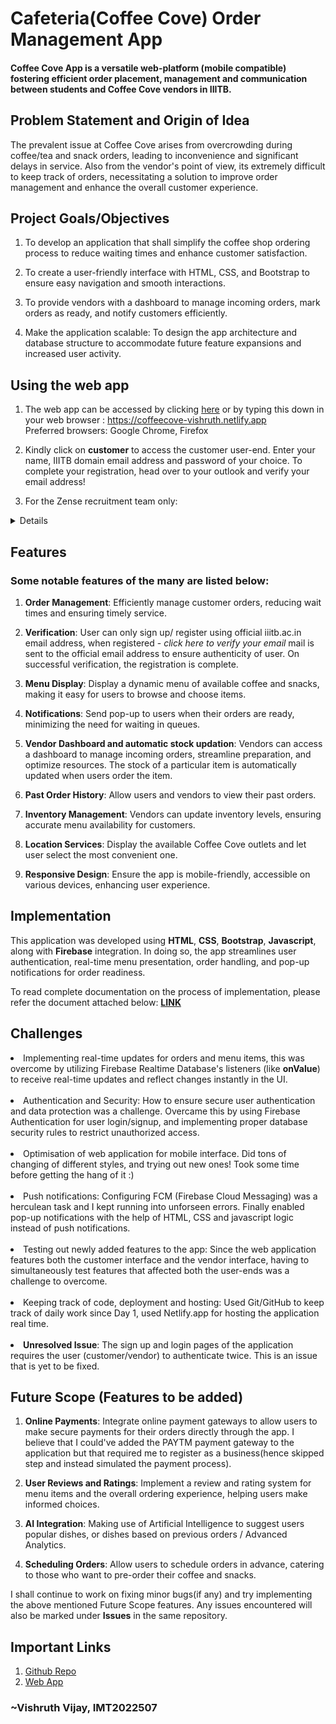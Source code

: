 # Cafeteria(Coffee Cove) Order Management App

#### Coffee Cove App is a versatile web-platform (mobile compatible) fostering efficient order placement, management and communication between students and Coffee Cove vendors in IIITB.

## Problem Statement and Origin of Idea

The prevalent issue at Coffee Cove arises from overcrowding during coffee/tea and snack orders, leading to inconvenience and significant delays in service. Also from the vendor's point of view, its extremely difficult to keep track of orders, necessitating a solution to improve order management and enhance the overall customer experience.

## Project Goals/Objectives

1. To develop an application that shall simplify the coffee shop ordering process to reduce waiting times and enhance customer satisfaction.

2. To create a user-friendly interface with HTML, CSS, and Bootstrap to ensure easy navigation and smooth interactions.

3. To provide vendors with a dashboard to manage incoming orders, mark orders as ready, and notify customers efficiently.

4. Make the application scalable: To design the app architecture and database structure to accommodate future feature expansions and increased user activity.

## Using the web app

1. The web app can be accessed by clicking [here](https://coffeecove-vishruth.netlify.app/) or by typing this down in your web browser : https://coffeecove-vishruth.netlify.app
   <br>Preferred browsers: Google Chrome, Firefox

2. Kindly click on **customer** to access the customer user-end. Enter your name, IIITB domain email address and password of your choice. To complete your registration, head over to your outlook and verify your email address!

3. For the Zense recruitment team only:
<details> 
   <br> The vendors user-end can be accessed using the following credentials:
   <ol>
   <li>Email: `cc.aryabhatta.iiitb.ac.in`
   <br>Password: `ccaryabhatta`
   <br>
   <li>Email: `cc.ramanujan.iiitb.ac.in`
   <br> Password: `ccramanujan`

   Note: These credentials are for testing purpose only, it shall be reset soon after the recruitment phase.

</details>

## Features

### Some notable features of the many are listed below:

1. **Order Management**: Efficiently manage customer orders, reducing wait times and ensuring timely service.

2. **Verification**: User can only sign up/ register using official iiitb.ac.in email address, when registered - _click here to verify your email_ mail is sent to the official email address to ensure authenticity of user. On successful verification, the registration is complete.

3. **Menu Display**: Display a dynamic menu of available coffee and snacks, making it easy for users to browse and choose items.

4. **Notifications**: Send pop-up to users when their orders are ready, minimizing the need for waiting in queues.

5. **Vendor Dashboard and automatic stock updation**: Vendors can access a dashboard to manage incoming orders, streamline preparation, and optimize resources. The stock of a particular item is automatically updated when users order the item.

6. **Past Order History**: Allow users and vendors to view their past orders.

7. **Inventory Management**: Vendors can update inventory levels, ensuring accurate menu availability for customers.

8. **Location Services**: Display the available Coffee Cove outlets and let user select the most convenient one.

9. **Responsive Design**: Ensure the app is mobile-friendly, accessible on various devices, enhancing user experience.

## Implementation

This application was developed using **HTML**, **CSS**, **Bootstrap**, **Javascript**, along with **Firebase** integration. In doing so, the app streamlines user authentication, real-time menu presentation, order handling, and pop-up notifications for order readiness.

To read complete documentation on the process of implementation, please refer the document attached below:
[**LINK**](implementation_document.md)

## Challenges

<li> Implementing real-time updates for orders and menu items, this was overcome by utilizing Firebase Realtime Database's listeners (like <strong>onValue</strong>) to receive real-time updates and reflect changes instantly in the UI.
<br><br>

<li> Authentication and Security: How to ensure secure user authentication and data protection was a challenge. Overcame this by using Firebase Authentication for user login/signup, and implementing proper database security rules to restrict unauthorized access.
<br><br>

<li> Optimisation of web application for mobile interface. Did tons of changing of different styles, and trying out new ones! Took some time before getting the hang of it :)
<br><br>

<li> Push notifications: Configuring FCM (Firebase Cloud Messaging) was a herculean task and I kept running into unforseen errors. Finally enabled pop-up notifications with the help of HTML, CSS and javascript logic instead of push notifications.
<br><br>

<li> Testing out newly added features to the app: Since the web application features both the customer interface and the vendor interface, having to simultaneously test features that affected both the user-ends was a challenge to overcome.
<br><br>

<li> Keeping track of code, deployment and hosting: Used Git/GitHub to keep track of daily work since Day 1, used Netlify.app for hosting the application real time.
<br><br>

<li> <strong>Unresolved Issue</strong>: The sign up and login pages of the application requires the user (customer/vendor) to authenticate twice. This is an issue that is yet to be fixed.

## Future Scope (Features to be added)

1. **Online Payments**: Integrate online payment gateways to allow users to make secure payments for their orders directly through the app. I believe that I could've added the PAYTM payment gateway to the application but that required me to register as a business(hence skipped step and instead simulated the payment process).

2. **User Reviews and Ratings**: Implement a review and rating system for menu items and the overall ordering experience, helping users make informed choices.

3. **AI Integration**: Making use of Artificial Intelligence to suggest users popular dishes, or dishes based on previous orders / Advanced Analytics.

4. **Scheduling Orders**: Allow users to schedule orders in advance, catering to those who want to pre-order their coffee and snacks.

I shall continue to work on fixing minor bugs(if any) and try implementing the above mentioned Future Scope features. Any issues encountered will also be marked under **Issues** in the same repository.

## Important Links

1. [Github Repo](www.github.com/Vishruth23)
2. [Web App](www.coffeecove-vishruth.netlify.app)

### ~Vishruth Vijay, IMT2022507
